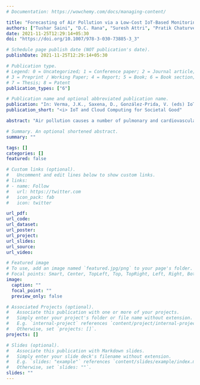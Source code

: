 ```yaml
---
# Documentation: https://wowchemy.com/docs/managing-content/

title: "Forecasting of Air Pollution via a Low-Cost IoT-Based Monitoring System"
authors: ["Tushar Saini", "D.C. Rana", "Suresh Attri", "Pratik Chaturvedi", "Varun Dutt"]
date: 2021-11-25T12:29:14+05:30
doi: "https://doi.org/10.1007/978-3-030-73885-3_3"

# Schedule page publish date (NOT publication's date).
publishDate: 2021-11-25T12:29:14+05:30

# Publication type.
# Legend: 0 = Uncategorized; 1 = Conference paper; 2 = Journal article;
# 3 = Preprint / Working Paper; 4 = Report; 5 = Book; 6 = Book section;
# 7 = Thesis; 8 = Patent
publication_types: ["6"]

# Publication name and optional abbreviated publication name.
publication: "In: Verma, J.K., Saxena, D., González-Prida, V. (eds) IoT and Cloud Computing for Societal Good. EAI/Springer Innovations in Communication and Computing. Springer, Cham."
publication_short: "<i> IoT and Cloud Computing for Societal Good"

abstract: "Air pollution causes a number of pulmonary and cardiovascular diseases. Recording of air pollution via real-time low-cost IoT-based monitoring systems and its subsequent forecasting are likely to help timely warn people about prevailing air pollution across a large number of sites. In this paper, we propose and compare a real-time low-cost IoT-based air pollution monitoring system against an existing, accurate, and expensive industry-grade system. Furthermore, we undertake the task of predicting the accurate values of the industry-grade system from values recorded by the low-cost system. For forecasting, a Vector Autoregressive (VAR) model, a Vector Autoregressive Moving Average (VARMA) model, a Seasonal Autoregressive Integrated Moving Average with Exogenous variable (SARIMAX) model, and a weighted ensemble model of VAR, VARMA, and SARIMAX models were trained and tested on particular matter data. Data for forecasting were collected from the low-cost monitoring system and the industry-grade system over a period of time. Results revealed that the low-cost monitoring system predicted the values of the industry-grade system accurately. Furthermore, the ensemble model performed the best among all models in forecasting of accurate particular matter values of the industry-grade system by using the output of the low-cost system. We highlight the implication of using low-cost systems for monitoring of air pollution."

# Summary. An optional shortened abstract.
summary: ""

tags: []
categories: []
featured: false

# Custom links (optional).
#   Uncomment and edit lines below to show custom links.
# links:
# - name: Follow
#   url: https://twitter.com
#   icon_pack: fab
#   icon: twitter

url_pdf:
url_code:
url_dataset:
url_poster:
url_project:
url_slides:
url_source:
url_video:

# Featured image
# To use, add an image named `featured.jpg/png` to your page's folder.
# Focal points: Smart, Center, TopLeft, Top, TopRight, Left, Right, BottomLeft, Bottom, BottomRight.
image:
  caption: ""
  focal_point: ""
  preview_only: false

# Associated Projects (optional).
#   Associate this publication with one or more of your projects.
#   Simply enter your project's folder or file name without extension.
#   E.g. `internal-project` references `content/project/internal-project/index.md`.
#   Otherwise, set `projects: []`.
projects: []

# Slides (optional).
#   Associate this publication with Markdown slides.
#   Simply enter your slide deck's filename without extension.
#   E.g. `slides: "example"` references `content/slides/example/index.md`.
#   Otherwise, set `slides: ""`.
slides: ""
---
```

